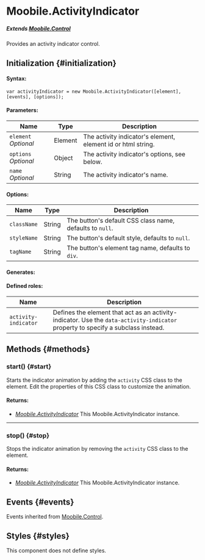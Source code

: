 Moobile.ActivityIndicator
================================================================================

##### Extends *[Moobile.Control]()*

Provides an activity indicator control.

Initialization {#initialization}
--------------------------------------------------------------------------------

#### Syntax:

	var activityIndicator = new Moobile.ActivityIndicator([element], [events], [options]);

#### Parameters:

Name                 | Type    | Description
-------------------- | ------- | -----------
`element` *Optional* | Element | The activity indicator's element, element id or html string.
`options` *Optional* | Object  | The activity indicator's options, see below.
`name`    *Optional* | String  | The activity indicator's name.

#### Options:

Name        | Type   | Description
----------- | ------ | -----------
`className` | String | The button's default CSS class name, defaults to `null`.
`styleName` | String | The button's default style, defaults to `null`.
`tagName`   | String | The button's element tag name, defaults to `div`.

#### Generates:

<div class="activity-indicator"></div>

#### Defined roles:

Name                 | Description
-------------------- | -----------
`activity-indicator` | Defines the element that act as an activity-indicator. Use the `data-activity-indicator` property to specify a subclass instead.

Methods {#methods}
--------------------------------------------------------------------------------

### start() {#start}

Starts the indicator animation by adding the `activity` CSS class to the element. Edit the properties of this CSS class to customize the animation.

#### Returns:

- *[Moobile.ActivityIndicator]()* This Moobile.ActivityIndicator instance.

-----

### stop() {#stop}

Stops the indicator animation by removing the `activity` CSS class to the element.

#### Returns:

- *[Moobile.ActivityIndicator]()* This Moobile.ActivityIndicator instance.

Events {#events}
--------------------------------------------------------------------------------

Events inherited from [Moobile.Control]().

Styles {#styles}
--------------------------------------------------------------------------------

This component does not define styles.
